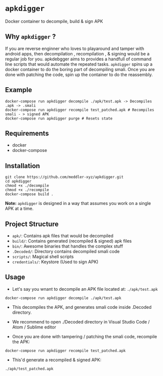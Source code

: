 # `apkdigger`
Docker container to decompile, build & sign APK

## Why `apkdigger` ?
If you are reverse enginner who loves to playaround and tamper with android apps, then decompilation , recompilation , & signing would be a regular job for you. apkdebgger aims to provides a handfull of command line scripts that would automate the repeated tasks. 
`apkdigger` spins up a docker container to do the boring part of decompiling smali. 
Once you are done with patching the code, spin up the container to do the reassembly.



## Example
```
docker-compose run apkdigger decompile ./apk/test.apk -> Decompiles .apk -> .smali
docker-compose run apkdigger recompile test_patched.apk # Recompiles smali - > signed APK
docker-compose run apkdigger purge # Resets state
```


## Requirements
-   docker
-   docker-compose

## Installation
```
git clone https://github.com/meddler-xyz/apkdigger.git
cd apkdigger
chmod +x ./decompile
chmod +x ./recompile
docker-compose build .
```
**Note:**
`apkdigger` is designed in a way that assumes you work on a single APK at a time.


## Project Structure
-   `apk/`: Contains apk files that would be decompiled
-   `build/`: Contains generated (recompiled & signed) apk files
-   `bin/`: Awesome binaries that handles the complex stuff
-   `.Decoded/`: Directory contains decompiled smali code 
-   `scripts/`: Magical shell scripts 
-   `credentials/`: Keystore (Used to sign APK) 


## Usage

-   Let's say you wnant to decompile an APK file located at: `./apk/test.apk`

```docker-compose run apkdigger decompile ./apk/test.apk```

-   This decompiles the APK, and generates smali code inside .Decoded directory.

-   We recommend to open ./Decoded directory in Visual Studio Code / Atom / Sublime editor

-   Once you are done with tampering / patching the smali code, recompile the APK:

```docker-compose run apkdigger recompile test_patched.apk```

-   This'd generate a recompiled & signed APK:

`./apk/test_patched.apk`



